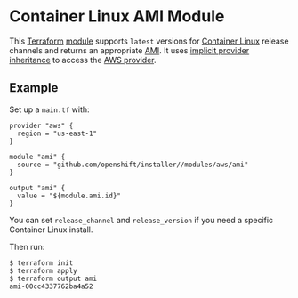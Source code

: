 # Container Linux AMI Module

This [Terraform][] [module][] supports `latest` versions for [Container Linux][container-linux] release channels and returns an appropriate [AMI][].
It uses [implicit provider inheritance][implicit-provider-inheritance] to access the [AWS provider][AWS-provider].

## Example

Set up a `main.tf` with:

```hcl
provider "aws" {
  region = "us-east-1"
}

module "ami" {
  source = "github.com/openshift/installer//modules/aws/ami"
}

output "ami" {
  value = "${module.ami.id}"
}
```

You can set `release_channel` and `release_version` if you need a specific Container Linux install.

Then run:

```console
$ terraform init
$ terraform apply
$ terraform output ami
ami-00cc4337762ba4a52
```

[AMI]: https://docs.aws.amazon.com/AWSEC2/latest/UserGuide/AMIs.html
[AWS-provider]: https://www.terraform.io/docs/providers/aws/
[container-linux]: https://coreos.com/os/docs/latest/
[implicit-provider-inheritance]: https://www.terraform.io/docs/modules/usage.html#implicit-provider-inheritance
[module]: https://www.terraform.io/docs/modules/
[Terraform]: https://www.terraform.io/
